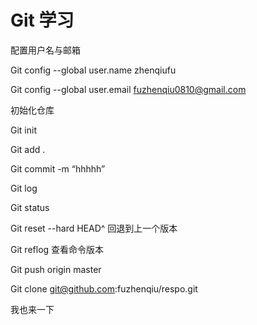 # Git 学习



配置用户名与邮箱

Git config --global user.name zhenqiufu

Git config --global user.email [fuzhenqiu0810@gmail.com](mailto:fuzhenqiu0810@gmail.com)

 

初始化仓库

Git init

Git add .

Git commit -m “hhhhh”

Git log

Git status

Git reset --hard HEAD^ 回退到上一个版本

Git reflog 查看命令版本

Git push origin master

Git clone git@github.com:fuzhenqiu/respo.git



我也来一下